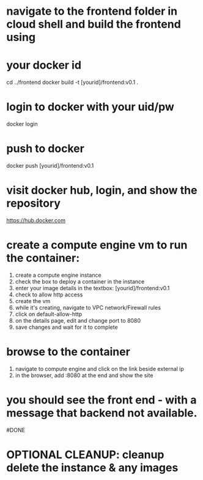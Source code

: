 # navigate to the frontend folder in cloud shell and build the frontend using 
# your docker id

cd ../frontend
docker build -t [yourid]/frontend:v0.1 .

# login to docker with your uid/pw

docker login

# push to docker

docker push [yourid]/frontend:v0.1

# visit docker hub, login, and show the repository

https://hub.docker.com

# create a compute engine vm to run the container:
1. create a compute engine instance
2. check the box to deploy a container in the instance
3. enter your image details in the textbox: [yourid]/frontend:v0.1
4. check to allow http access
5. create the vm
6. while it's creating, navigate to VPC network/Firewall rules
7. click on default-allow-http
8. on the details page, edit and change port to 8080
9. save changes and wait for it to complete

# browse to the container
1. navigate to compute engine and click on the link beside external ip
2. in the browser, add :8080 at the end and show the site

# you should see the front end - with a message that backend not available.

#DONE


# OPTIONAL CLEANUP: cleanup delete the instance & any images
